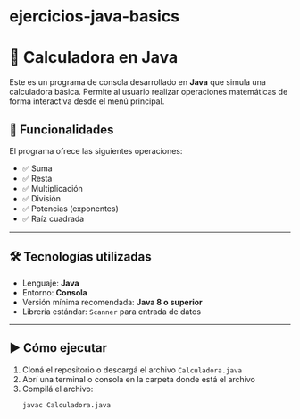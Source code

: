 # ejercicios-java-basics
# 🧮 Calculadora en Java

Este es un programa de consola desarrollado en **Java** que simula una calculadora básica. Permite al usuario realizar operaciones matemáticas de forma interactiva desde el menú principal.

## 📌 Funcionalidades

El programa ofrece las siguientes operaciones:

- ✅ Suma
- ✅ Resta
- ✅ Multiplicación
- ✅ División
- ✅ Potencias (exponentes)
- ✅ Raíz cuadrada

---

## 🛠 Tecnologías utilizadas

- Lenguaje: **Java**
- Entorno: **Consola**
- Versión mínima recomendada: **Java 8 o superior**
- Librería estándar: `Scanner` para entrada de datos

---

## ▶️ Cómo ejecutar

1. Cloná el repositorio o descargá el archivo `Calculadora.java`
2. Abrí una terminal o consola en la carpeta donde está el archivo
3. Compilá el archivo:
   ```bash
   javac Calculadora.java